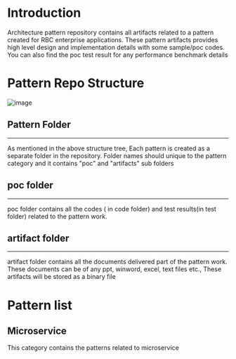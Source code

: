 # Introduction

Architecture pattern repository contains all artifacts related to a pattern created for RBC enterprise applications. These pattern artifacts provides high level design and implementation details with some sample/poc codes. You can also find the poc test result for any performance benchmark details


# Pattern Repo Structure

![image](https://user-images.githubusercontent.com/8669957/28391989-1294f2e4-6cae-11e7-9d79-ba6b9f8f06ca.png)


## Pattern Folder
-----------------
As mentioned in the above structure tree, Each pattern is created as a separate folder in the repository. Folder names should unique to the pattern category and it contains "poc" and "artifacts" sub folders

## poc folder
-------------
poc folder contains all the codes ( in code folder) and test results(in test folder) related to the pattern work.

## artifact folder
------------------
artifact folder contains all the documents delivered part of the pattern work. These documents can be of any ppt, winword, excel, text files etc., These artifacts will be stored as a binary file


# Pattern list

## Microservice
  This category contains the patterns related to microservice
